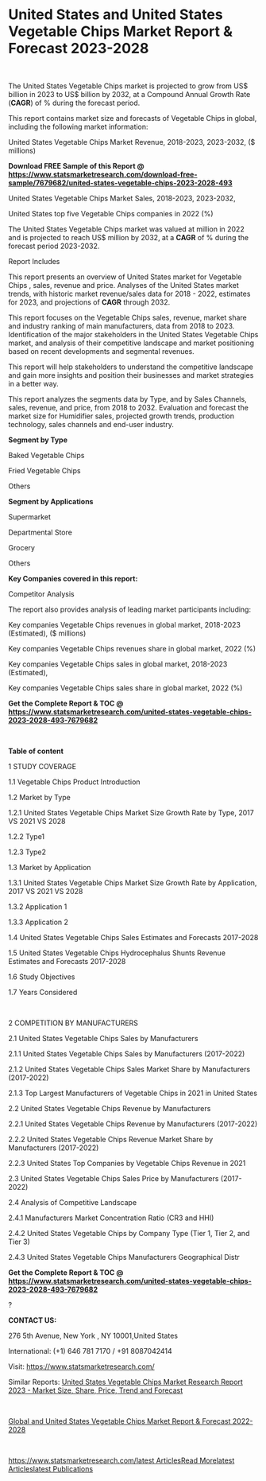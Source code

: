 <h1>United States and United States Vegetable Chips Market Report & Forecast 2023-2028</h1><br/><p>The United States Vegetable Chips market is projected to grow from US$ billion in 2023 to US$ billion by 2032, at a Compound Annual Growth Rate (<strong>CAGR</strong>) of % during the forecast period.</p>
 
 
 
 <p>This report contains market size and forecasts of Vegetable Chips in global, including the following market information:</p>
 
 
 
 <p>United States Vegetable Chips Market Revenue, 2018-2023, 2023-2032, ($ millions)</p>
 
 
 
 <p><strong>Download FREE Sample of this Report @ <a href="https://www.statsmarketresearch.com/download-free-sample/7679682/united-states-vegetable-chips-2023-2028-493">https://www.statsmarketresearch.com/download-free-sample/7679682/united-states-vegetable-chips-2023-2028-493</a></strong></p>
 
 
 
 <p>United States Vegetable Chips Market Sales, 2018-2023, 2023-2032,</p>
 
 
 
 <p>United States top five Vegetable Chips companies in 2022 (%)</p>
 
 
 
 <p>The United States Vegetable Chips market was valued at million in 2022 and is projected to reach US$ million by 2032, at a <strong>CAGR</strong> of % during the forecast period 2023-2032.</p>
 
 
 
 <p>Report Includes</p>
 
 
 
 <p>This report presents an overview of United States market for Vegetable Chips , sales, revenue and price. Analyses of the United States market trends, with historic market revenue/sales data for 2018 - 2022, estimates for 2023, and projections of <strong>CAGR</strong> through 2032.</p>
 
 
 
 <p>This report focuses on the Vegetable Chips sales, revenue, market share and industry ranking of main manufacturers, data from 2018 to 2023. Identification of the major stakeholders in the United States Vegetable Chips market, and analysis of their competitive landscape and market positioning based on recent developments and segmental revenues.</p>
 
 
 
 <p>This report will help stakeholders to understand the competitive landscape and gain more insights and position their businesses and market strategies in a better way.</p>
 
 
 
 <p>This report analyzes the segments data by Type, and by Sales Channels, sales, revenue, and price, from 2018 to 2032. Evaluation and forecast the market size for Humidifier sales, projected growth trends, production technology, sales channels and end-user industry.</p>
 
 
 
 <p><strong>Segment by Type</strong></p>
 
 
 
 <p>Baked Vegetable Chips</p>
 
 
 
 <p>Fried Vegetable Chips</p>
 
 
 
 <p>Others</p>
 
 
 
 <p><strong>Segment <strong><strong>by Applications</strong></strong></strong></p>
 
 
 
 <p>Supermarket</p>
 
 
 
 <p>Departmental Store</p>
 
 
 
 <p>Grocery</p>
 
 
 
 <p>Others</p>
 
 
 
 <p><strong>Key Companies covered in this report:</strong></p>
 
 
 
 <p>Competitor Analysis</p>
 
 
 
 <p>The report also provides analysis of leading market participants including:</p>
 
 
 
 <p>Key companies Vegetable Chips revenues in global market, 2018-2023 (Estimated), ($ millions)</p>
 
 
 
 <p>Key companies Vegetable Chips revenues share in global market, 2022 (%)</p>
 
 
 
 <p>Key companies Vegetable Chips sales in global market, 2018-2023 (Estimated),</p>
 
 
 
 <p>Key companies Vegetable Chips sales share in global market, 2022 (%)</p>
 
 
 
 <div><b>Get the Complete Report & TOC @ <a href="https://www.statsmarketresearch.com/united-states-vegetable-chips-2023-2028-493-7679682">https://www.statsmarketresearch.com/united-states-vegetable-chips-2023-2028-493-7679682</a></b></div>
 
 
 
 <p><br />
 
 <b>Table of content</b></p>
 
 
 
 <p>1 STUDY COVERAGE<br />
 
 1.1 Vegetable Chips Product Introduction<br />
 
 1.2 Market by Type<br />
 
 1.2.1 United States Vegetable Chips Market Size Growth Rate by Type, 2017 VS 2021 VS 2028<br />
 
 1.2.2 Type1<br />
 
 1.2.3 Type2<br />
 
 1.3 Market by Application<br />
 
 1.3.1 United States Vegetable Chips Market Size Growth Rate by Application, 2017 VS 2021 VS 2028<br />
 
 1.3.2 Application 1<br />
 
 1.3.3 Application 2<br />
 
 1.4 United States Vegetable Chips Sales Estimates and Forecasts 2017-2028<br />
 
 1.5 United States Vegetable Chips Hydrocephalus Shunts Revenue Estimates and Forecasts 2017-2028<br />
 
 1.6 Study Objectives<br />
 
 1.7 Years Considered<br />
 
 <br />
 
 2 COMPETITION BY MANUFACTURERS<br />
 
 2.1 United States Vegetable Chips Sales by Manufacturers<br />
 
 2.1.1 United States Vegetable Chips Sales by Manufacturers (2017-2022)<br />
 
 2.1.2 United States Vegetable Chips Sales Market Share by Manufacturers (2017-2022)<br />
 
 2.1.3 Top Largest Manufacturers of Vegetable Chips in 2021 in United States<br />
 
 2.2 United States Vegetable Chips Revenue by Manufacturers<br />
 
 2.2.1 United States Vegetable Chips Revenue by Manufacturers (2017-2022)<br />
 
 2.2.2 United States Vegetable Chips Revenue Market Share by Manufacturers (2017-2022)<br />
 
 2.2.3 United States Top Companies by Vegetable Chips Revenue in 2021<br />
 
 2.3 United States Vegetable Chips Sales Price by Manufacturers (2017-2022)<br />
 
 2.4 Analysis of Competitive Landscape<br />
 
 2.4.1 Manufacturers Market Concentration Ratio (CR3 and HHI)<br />
 
 2.4.2 United States Vegetable Chips by Company Type (Tier 1, Tier 2, and Tier 3)<br />
 
 2.4.3 United States Vegetable Chips Manufacturers Geographical Distr</p>
 
 
 
 <div><b>Get the Complete Report & TOC @ <a href="https://www.statsmarketresearch.com/united-states-vegetable-chips-2023-2028-493-7679682">https://www.statsmarketresearch.com/united-states-vegetable-chips-2023-2028-493-7679682</a></b></div>
 
 
 
 <p>? </p>
 
 
 
 <p><b>CONTACT US:</b><br />
 
 276 5th Avenue, New York , NY 10001,United States<br />
 
 International: (+1) 646 781 7170 / +91 8087042414<br />
 
 Visit: <a href="https://www.statsmarketresearch.com/">https://www.statsmarketresearch.com/</a><br />
 
 Similar Reports: <a href="https://www.statsmarketresearch.com/united-states-vegetable-chips-2023-2028-493-7679682">United States Vegetable Chips Market Research Report 2023 - Market Size, Share, Price, Trend and Forecast</a><br />
 
 <br />
 
 <a href="https://www.statsmarketresearch.com/united-states-vegetable-chips-2023-2028-493-7679682">Global and United States Vegetable Chips Market Report & Forecast 2022-2028</a><br />
 
 <br />
 
 <a href="https://gyeongbokgung.com">https://www.statsmarketresearch.com/</a><a href="https://hallyeomaritime.com">latest Articles</a><a href="https://jingwansa.com">Read More</a><a href="https://nguoiviet.jp/">latest Articles</a><a href="https://www.intelmarketresearch.com/">latest Publications</a></p>